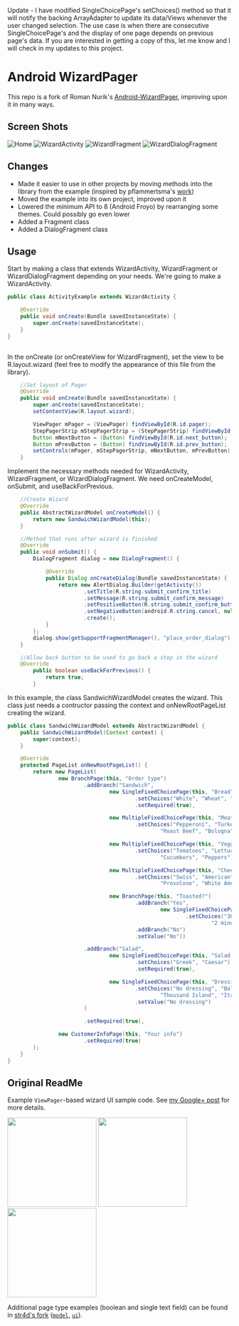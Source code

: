 Update - I have modified SingleChoicePage's setChoices() method so that it will notify the backing ArrayAdapter to update its data/Views whenever the user changed selection. 
The use case is when there are consecutive SingleChoicePage's and the display of one page depends on previous page's data.
If you are interested in getting a copy of this, let me know and I will check in my updates to this project.

Android WizardPager
===================

This repo is a fork of Roman Nurik's [Android-WizardPager](https://github.com/romannurik/Android-WizardPager), improving upon it in many ways.

Screen Shots
------------
![Home](Screenshots/Main.png)
![WizardActivity](Screenshots/WizardActivity.png)
![WizardFragment](Screenshots/WizardFragment.png)
![WizardDialogFragment](Screenshots/WizardDialogFragment.png)


Changes
-------
* Made it easier to use in other projects by moving methods into the library from the example (inspired by pflammertsma's [work](https://github.com/pflammertsma/Android-WizardPager))
* Moved the example into its own project, improved upon it
* Lowered the minimum API to 8 (Android Froyo) by rearranging some themes. Could possibly go even lower
* Added a Fragment class
* Added a DialogFragment class


Usage
-----

Start by making a class that extends WizardActivity, WizardFragment or WizardDialogFragment depending on your needs. We're going to make a WizardActivity.

```java
public class ActivityExample extends WizardActivity {

	@Override
	public void onCreate(Bundle savedInstanceState) {
		super.onCreate(savedInstanceState);
	}
}
    
```

In the onCreate (or onCreateView for WizardFragment), set the view to be R.layout.wizard (feel free to modify the appearance of this file from the library).

```java
	//Set layout of Pager
	@Override
	public void onCreate(Bundle savedInstanceState) {
		super.onCreate(savedInstanceState);
		setContentView(R.layout.wizard);

		ViewPager mPager = (ViewPager) findViewById(R.id.pager);
		StepPagerStrip mStepPagerStrip = (StepPagerStrip) findViewById(R.id.strip);
		Button mNextButton = (Button) findViewById(R.id.next_button);
		Button mPrevButton = (Button) findViewById(R.id.prev_button);
		setControls(mPager, mStepPagerStrip, mNextButton, mPrevButton);
	}

```

Implement the necessary methods needed for WizardActivity, WizardFragment, or WizardDialogFragment. We need onCreateModel, onSubmit, and useBackForPrevious.

```java
	//Create Wizard
	@Override
	public AbstractWizardModel onCreateModel() {
		return new SandwichWizardModel(this);
	}
```

```java
	//Method that runs after wizard is finished
	@Override
	public void onSubmit() {
		DialogFragment dialog = new DialogFragment() {

			@Override
			public Dialog onCreateDialog(Bundle savedInstanceState) {
				return new AlertDialog.Builder(getActivity())
                        .setTitle(R.string.submit_confirm_title)
						.setMessage(R.string.submit_confirm_message)
						.setPositiveButton(R.string.submit_confirm_button, null)
						.setNegativeButton(android.R.string.cancel, null)
						.create();
			}
		};
		dialog.show(getSupportFragmentManager(), "place_order_dialog");
	}
```

```java	
	//Allow back button to be used to go back a step in the wizard
 	@Override
    	public boolean useBackForPrevious() {
        	return true;
    	}
```

In this example, the class SandwichWizardModel creates the wizard. This class just needs a contructor passing the context and onNewRootPageList creating the wizard.

```java
public class SandwichWizardModel extends AbstractWizardModel {
    public SandwichWizardModel(Context context) {
        super(context);
    }

    @Override
    protected PageList onNewRootPageList() {
        return new PageList(
                new BranchPage(this, "Order type")
                        .addBranch("Sandwich",
                                new SingleFixedChoicePage(this, "Bread")
                                        .setChoices("White", "Wheat", "Rye", "Pretzel", "Ciabatta")
                                        .setRequired(true),

                                new MultipleFixedChoicePage(this, "Meats")
                                        .setChoices("Pepperoni", "Turkey", "Ham", "Pastrami",
                                                "Roast Beef", "Bologna"),

                                new MultipleFixedChoicePage(this, "Veggies")
                                        .setChoices("Tomatoes", "Lettuce", "Onions", "Pickles",
                                                "Cucumbers", "Peppers"),

                                new MultipleFixedChoicePage(this, "Cheeses")
                                        .setChoices("Swiss", "American", "Pepperjack", "Muenster",
                                                "Provolone", "White American", "Cheddar", "Bleu"),

                                new BranchPage(this, "Toasted?")
                                        .addBranch("Yes",
                                                new SingleFixedChoicePage(this, "Toast time")
                                                        .setChoices("30 seconds", "1 minute",
                                                                "2 minutes"))
                                        .addBranch("No")
                                        .setValue("No"))

                        .addBranch("Salad",
                                new SingleFixedChoicePage(this, "Salad type")
                                        .setChoices("Greek", "Caesar")
                                        .setRequired(true),

                                new SingleFixedChoicePage(this, "Dressing")
                                        .setChoices("No dressing", "Balsamic", "Oil & vinegar",
                                                "Thousand Island", "Italian")
                                        .setValue("No dressing")
                        )

                        .setRequired(true),

                new CustomerInfoPage(this, "Your info")
                        .setRequired(true)
        );
    }
}
```

Original ReadMe
---------------

Example `ViewPager`-based wizard UI sample code. See [my Google+ post](https://plus.google.com/+RomanNurik/posts/6cVymZvn3f4) for more details.

<img src="https://lh6.googleusercontent.com/-lgJrf133dDE/UJNK4sFAOuI/AAAAAAAAnt4/K_DoI6CkvVU/w413-h689-no/1.png" width="200">
<img src="https://lh5.googleusercontent.com/-fIDUZ0tQCsc/UJNLjnPLTGI/AAAAAAAAoO8/xKceOatljP0/w413-h689-no/2.png" width="200">
<img src="https://lh3.googleusercontent.com/-hZ2RhaJC3Pw/UJNLlM_9qVI/AAAAAAAAnRg/a-UtWyFUgYU/w413-h689-no/3.png" width="200">

Additional page type examples (boolean and single text field) can be found in <a href="https://github.com/str4d/android-wizardpager/tree/textfield">str4d's fork</a> (<a href="https://github.com/str4d/android-wizardpager/tree/textfield/src/com/example/android/wizardpager/wizard/model">`model`</a>, <a href="https://github.com/str4d/android-wizardpager/tree/textfield/src/com/example/android/wizardpager/wizard/ui">`ui`</a>).
